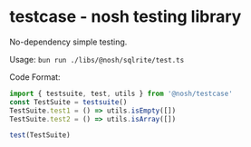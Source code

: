 # testcase - nosh testing library

No-dependency simple testing.

Usage: `bun run ./libs/@nosh/sqlrite/test.ts`

Code Format:
```typescript
import { testsuite, test, utils } from '@nosh/testcase'
const TestSuite = testsuite()
TestSuite.test1 = () => utils.isEmpty([])
TestSuite.test2 = () => utils.isArray([])

test(TestSuite)
```
